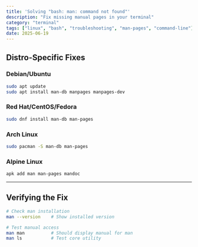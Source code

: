 ```yaml
---
title: 'Solving "bash: man: command not found"'
description: "Fix missing manual pages in your terminal"
category: "terminal"
tags: ["linux", "bash", "troubleshooting", "man-pages", "command-line"]
date: 2025-06-19
---
```


## **Distro-Specific Fixes**

### **Debian/Ubuntu**
```bash
sudo apt update
sudo apt install man-db manpages manpages-dev
```

### **Red Hat/CentOS/Fedora**
```bash
sudo dnf install man-db man-pages
```

### **Arch Linux**
```bash
sudo pacman -S man-db man-pages
```

### **Alpine Linux**
```bash
apk add man man-pages mandoc
```

---

## **Verifying the Fix**
```bash
# Check man installation
man --version    # Show installed version

# Test manual access
man man          # Should display manual for man
man ls           # Test core utility
```
